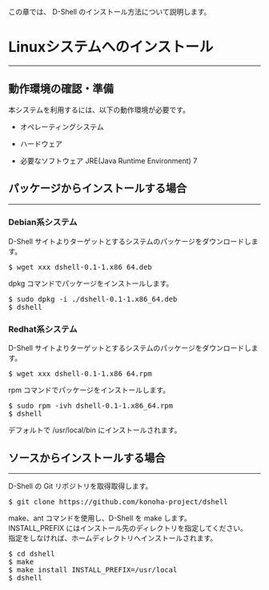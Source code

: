 この章では、 D-Shell のインストール方法について説明します。  

# Linuxシステムへのインストール
***
## 動作環境の確認・準備
本システムを利用するには、以下の動作環境が必要です。

* オペレーティングシステム

* ハードウェア

* 必要なソフトウェア
JRE(Java Runtime Environment) 7  

## パッケージからインストールする場合
***
### Debian系システム
D-Shell サイトよりターゲットとするシステムのパッケージをダウンロードします。  

<pre class="toolbar:0 highlight:0">
$ wget xxx dshell-0.1-1.x86_64.deb
</pre>

dpkg コマンドでパッケージをインストールします。  

<pre class="toolbar:0 highlight:0">
$ sudo dpkg -i ./dshell-0.1-1.x86_64.deb
$ dshell
</pre>


### Redhat系システム
D-Shell サイトよりターゲットとするシステムのパッケージをダウンロードします。  

<pre class="toolbar:0 highlight:0">
$ wget xxx dshell-0.1-1.x86_64.rpm
</pre>

rpm コマンドでパッケージをインストールします。   

<pre class="toolbar:0 highlight:0">
$ sudo rpm -ivh dshell-0.1-1.x86_64.rpm
$ dshell
</pre>

デフォルトで /usr/local/bin にインストールされます。  

## ソースからインストールする場合
***
D-Shell の Git リポジトリを取得取得します。  

<pre class="toolbar:0 highlight:0">
$ git clone https://github.com/konoha-project/dshell
</pre>

make、ant コマンドを使用し、D-Shell を make します。  
INSTALL_PREFIX にはインストール先のディレクトリを指定してください。  
指定をしなければ、ホームディレクトリへインストールされます。  

<pre class="toolbar:0 highlight:0">
$ cd dshell
$ make
$ make install INSTALL_PREFIX=/usr/local
$ dshell
</pre>
